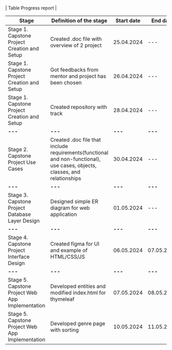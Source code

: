 | Table Progress report |

| **Stage**                                        | **Definition of the stage**                                                                                                | **Start date** | **End date** | **Comment**                                                  |
|--------------------------------------------------|----------------------------------------------------------------------------------------------------------------------------|----------------|--------------|--------------------------------------------------------------|
| Stage 1. Capstone Project Creation and Setup     | Created .doc file with overview of 2 project                                                                               | 25.04.2024     | ---          |                                                              | 
| Stage 1. Capstone Project Creation and Setup     | Got feedbacks from mentor and project has been chosen                                                                      | 26.04.2024     | ---          | AnimeHarbour - anime search web application                  | 
| Stage 1. Capstone Project Creation and Setup     | Created repository with track                                                                                              | 28.04.2024     | ---          |                                                              | 
| **---**                                          | **---**                                                                                                                    | **---**        | **---**      | **---**                                                      | 
| Stage 2. Capstone Project Use Cases              | Created .doc file that include requirements(functional and non-functional), use cases, objects, classes, and relationships | 30.04.2024     | ---          |                                                              | 
| **---**                                          | **---**                                                                                                                    | **---**        | **---**      | **---**                                                      |
| Stage 3. Capstone Project Database Layer Design  | Designed simple ER diagram for web application                                                                             | 01.05.2024     | ---          | ERD that defines entities like anime,user,genre,view and etc |
| **---**                                          | **---**                                                                                                                    | **---**        | **---**      | **---**                                                      |
| Stage 4. Capstone Project Interface Design       | Created figma for UI and example of HTML/CSS/JS                                                                            | 06.05.2024     | 07.05.2024   |                                                              |
| **---**                                          | **---**                                                                                                                    | **---**        | **---**      | **---**                                                      |
| Stage 5. Capstone Project Web App Implementation | Developed entities and modified index.html for thymeleaf                                                                   | 07.05.2024     | 08.05.2024   |                                                              |
| Stage 5. Capstone Project Web App Implementation | Developed genre page with sorting                                                                                          | 10.05.2024     | 11.05.2024   |                                                              |